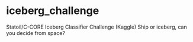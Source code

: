# iceberg_challenge
Statoil/C-CORE Iceberg Classifier Challenge (Kaggle)
Ship or iceberg, can you decide from space?
